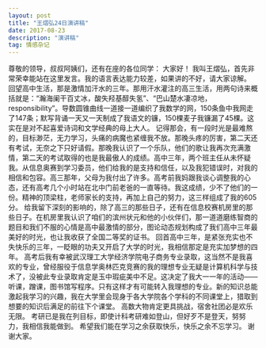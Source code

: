 ```yaml
---
layout: post
title: "王熠弘24日演讲稿"
date: 2017-08-23 
description: "演讲稿"
tag: 情感杂记
---
```


尊敬的领导，叔叔阿姨们，还有在座的各位同学：  大家好！  我叫王熠弘，首先非常荣幸能站在这里发言。我的语言表达能力较差，如果讲的不好，请大家谅解。  回望高中生活，那是激情加汗水的三年。那用汗水灌注的高三生活，用两句诗来概括就是：“瀚海阑干百丈冰，酸失羟基醇失氢”、“巴山楚水凄凉地，responsibility”。导数圆锥曲线一道接一道编织了我数学的网，150条鱼中我网走了147条；默写背诵一天又一天制成了我语文的镰，150棵麦子我镰漏了45棵。这实在是对不起喜爱诗词和文学经典的母上大人。  记得那会，有一段时光是最难熬的，目标渺茫，无力学习，头痛的病魔也紧缠我不放。那晚头疼的厉害，第二天还有考试，无奈之下只好请假。那晚我认识了一个乐队，他们的歌让我再次充满激情，第二天的考试取得的也是我最傲人的成绩。高中三年，两个班主任从未怀疑我。从信息奥赛到学习委员，他们给我的是支持和信任，以及我犯错误时，对我的相信和包容。高三那年，父母为我付出了许多。高考前我妈跟我谈心调整我的心态，还有高考几个小时站在北中门前老爸的一直等待。我这成绩，少不了他们的一份。精神的顶梁柱，老师家长的支持，再加上自己的努力，这三样组成了我的605分。  给我留下深刻的影响的，除了高三的那些日子，还有在信息校赛机房里的那些日子。在机房里我认识了咱们的滨州状元和他的小伙伴们，那一道道磨练智商的题目和我们不服的心情是高中最激情的部分，图论动态规划构成了我们高中三年最美好的时光，也让我收获了全国二等奖的证书。  回首高中三年，是紧张充实也不失快乐的三年，一眨眼的功夫又开启了大学的时光，我相信那定是充实加梦想的四年。  高考后我有幸被武汉理工大学经济学院电子商务专业录取，这当然不是我喜欢的专业，曾经服役于信息学奥林匹克竞赛的我的理想专业无疑是计算机科学与技术了，没被此专业录取肯定是玉中瑕疵美中不足。这决定了我大一一年的活动——听课，蹭课，图书馆写程序。只有这样才有可能转入我理想的专业。新的知识总能激起我学习的兴趣，我在大学里会现身于各大学院各个学科的不同课堂上，猎取到想要的知识后满足的前往下个课堂。  高数大物肯定更具挑战，宿舍社团必是欢乐无限。  考研已是我在列目标，即使计科考研难如登山，但好歹不是登天，努努力，我相信我能做到。  希望我们能在学习之余获取快乐，快乐之余不忘学习。  谢谢大家。